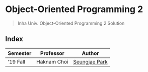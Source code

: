 # Object-Oriented Programming 2

> Inha Univ. Object-Oriented Programming 2 Solution

## Index

| Semester | Professor   | Author                           |
| -------- | ----------- | -------------------------------- |
| ’19 Fall | Haknam Choi | [Seungjae Park](./psj/README.md) |
